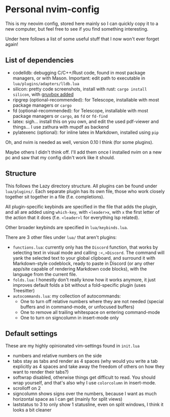 # Personal nvim-config
This is my neovim config, stored here mainly so I can quickly copy it to a new
computer, but feel free to see if you find something interesting.

Under here follows a list of some useful stuff that I now won't ever forget
again!


## List of dependencies
- codelldb: debugging C/C++/Rust code, found in most package managers, or with
    Mason. Important: edit path to executable in `lua/plugins/adapters/lldb.lua`
- silicon: pretty code screenshots, install with rust: `cargo install silicon`,
    with [gruvbox added](https://github.com/Aloxaf/silicon#adding-new-syntaxes--themes)
- ripgrep (optional-recommended): for Telescope, installable with most package
    managers or `cargo`
- fd (optional-recommended): for Telescope, installable with most package
    managers or `cargo`, as `fd` or `fd-find`
- latex: sigh... install this on you own, and edit the used pdf-viewer and things...
    I use zathura with mupdf as backend
- pylatexenc (optional): for inline latex in Markdown, installed using `pip`

Oh, and nvim is needed as well, version 0.10 I think (for some plugins).

Maybe others I didn't think off. I'll add them once I installed nvim on a new
pc and saw that my config didn't work like it should.


## Structure
This follows the Lazy directory structure. All plugins can be found under
`lua/plugins/`. Each separate plugin has its own file, those who work closely
together sit together in a file (f.e. completions).

All plugin-specific keybinds are specified in the file that adds the plugin,
and all are added using `which-key`, with `<leader>x`, with `x` the first letter
of the action that it does (f.e. `<leader>l` for everything lsp related).

Other broader keybinds are specified in `lua/keybinds.lua`.

There are 3 other files under `lua/` that aren't plugins:
- `functions.lua`: currently only has the `Discord` function, that works by
    selecting text in visual mode and calling `:<,>Discord`. The command will
    yank the selected text to your global clipboard, and surround it with
    Markdown-style codeblock, ready to paste in Discord (or any other app/site
    capable of rendering Markdown code blocks), with the language from the
    current file.
- `folds.lua`: I honestly don't really know how it works anymore, it just
    improves default folds a bit without a fold-specific plugin (uses Treesitter)
- `autocommands.lua`: my collection of autocommands:
    - One to turn off relative numbers where they are not needed (special buffers
        and in command-mode, or unfocused buffers)
    - One to remove all trailing whitespace on entering command-mode
    - One to turn on signcolumn in insert-mode only


## Default settings
These are my highly opinionated vim-settings found in `init.lua`
- numbers and relative numbers on the side
- tabs stay as tabs and render as 4 spaces (why would you write a tab explicitly
    as 4 spaces and take away the freedom of others on how they want to render
    their tabs?)
- softwrap disabled, otherwise things get difficult to read. You should wrap
    yourself, and that's also why I use `colorcolumn` in insert-mode.
- scrolloff on 2
- signcolumn shows signs over the numbers, because I want as much horizontal
    space as I can get (mainly for split views)
- laststatus to 3 to only show 1 statusline, even on split windows, I think it
    looks a bit cleaner

